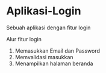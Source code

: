 # Aplikasi-Login
Sebuah aplikasi dengan fitur login

Alur fitur login
1. Memasukkan Email dan Password
2. Memvalidasi masukkan
3. Menampilkan halaman beranda
